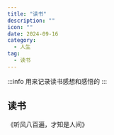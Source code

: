 ```yaml
---
title: "读书"
description: ""
icon: ""
date: 2024-09-16
category:
  - 人生
tag:
  - 读书
---
```


:::info
用来记录读书感想和感悟的
:::

## 读书

《听风八百遍，才知是人间》
